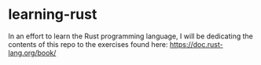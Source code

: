 # learning-rust
In an effort to learn the Rust programming language, I will be dedicating the contents of this repo to the exercises found here:
https://doc.rust-lang.org/book/